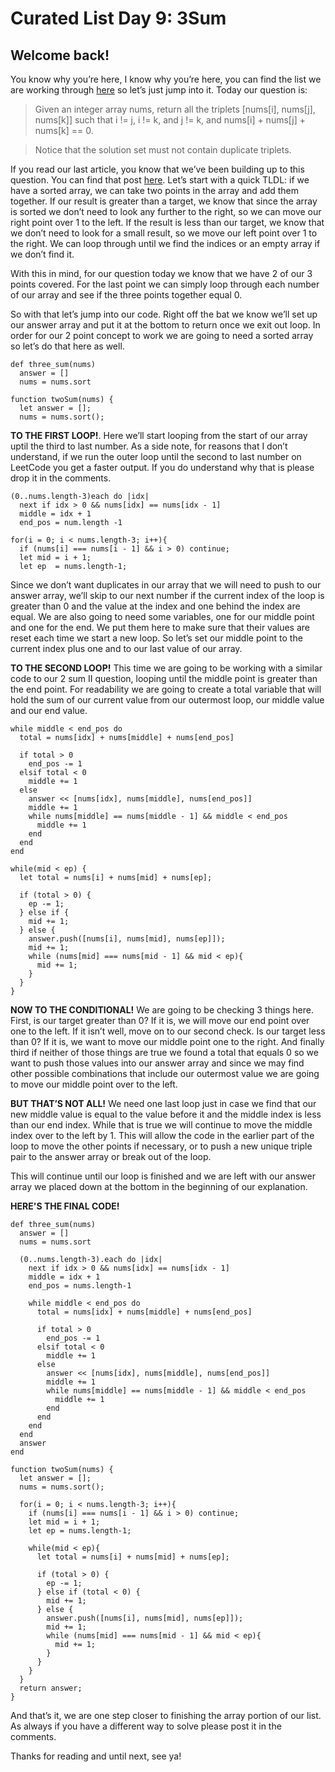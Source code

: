 # Curated List Day 9: 3Sum

## Welcome back! 
You know why you’re here, I know why you’re here, you can find the list we are 
working through [here](https://www.teamblind.com/post/New-Year-Gift---Curated-List-of-Top-75-LeetCode-Questions-to-Save-Your-Time-OaM1orEU)
so let’s just jump into it. Today our question is:

> Given an integer array nums, return all the triplets [nums[i], nums[j], 
> nums[k]] such that i != j, i != k, and j != k, and nums[i] + nums[j] + nums[k] == 0.

> Notice that the solution set must not contain duplicate triplets.

If you read our last article, you know that we’ve been building up to this 
question. You can find that post [here](https://github.com/Kmullen444/article_problems/tree/main/two_sum_two). 
Let’s start with a quick TLDL: if we have a sorted array, we can take two 
points in the array and add them together. If our result is greater than a 
target, we know that since the array is sorted we don’t need to look any 
further to the right, so we can move our right point over 1 to the left. If 
the result is less than our target, we know that we don’t need to look for a 
small result, so we move our left point over 1 to the right. We can loop 
through until we find the indices or an empty array if we don’t find it.

With this in mind, for our question today we know that we have 2 of our 3 
points covered. For the last point we can simply loop through each number of 
our array and see if the three points together equal 0.

So with that let’s jump into our code. Right off the bat we know we’ll set up 
our answer array and put it at the bottom to return once we exit out loop. In 
order for our 2 point concept to work we are going to need a sorted array so 
let’s do that here as well. 

```
def three_sum(nums)
  answer = []
  nums = nums.sort
```

```
function twoSum(nums) {
  let answer = [];
  nums = nums.sort();
```

**TO THE FIRST LOOP!**. Here we’ll start looping from the start of our array 
uptil the third to last number. As a side note, for reasons that I don’t 
understand, if we run the outer loop until the second to last number on 
LeetCode you get a faster output. If you do understand why that is please drop 
it in the comments.

```
(0..nums.length-3)each do |idx|
  next if idx > 0 && nums[idx] == nums[idx - 1]
  middle = idx + 1
  end_pos = num.length -1
```
```
for(i = 0; i < nums.length-3; i++){
  if (nums[i] === nums[i - 1] && i > 0) continue;
  let mid = i + 1;
  let ep  = nums.length-1;
```

Since we don’t want duplicates in our array that we will need to push to our 
answer array, we’ll skip to our next number if the current index of the loop 
is greater than 0 and the value at the index and one behind the index are equal. 
We are also going to need some variables, one for our middle point and one for 
the end. We put them here to make sure that their values are reset each time 
we start a new loop. So let’s set our middle point to the current index plus one 
and to our last value of our array. 

**TO THE SECOND LOOP!** This time we are going to be working with a similar 
code to our 2 sum II question, looping until the middle point is greater than 
the end point. For readability we are going to create a total variable that 
will hold the sum of our current value from our outermost loop, our middle 
value and our end value. 

```
while middle < end_pos do
  total = nums[idx] + nums[middle] + nums[end_pos]

  if total > 0
    end_pos -= 1
  elsif total < 0
    middle += 1
  else
    answer << [nums[idx], nums[middle], nums[end_pos]]
    middle += 1
    while nums[middle] == nums[middle - 1] && middle < end_pos
      middle += 1
    end
  end
end
```
```
while(mid < ep) {
  let total = nums[i] + nums[mid] + nums[ep];

  if (total > 0) {
    ep -= 1;
  } else if {
    mid += 1;
  } else {
    answer.push([nums[i], nums[mid], nums[ep]]);
    mid += 1;
    while (nums[mid] === nums[mid - 1] && mid < ep){
      mid += 1;
    }
  }
}
```

**NOW TO THE CONDITIONAL!** We are going to be checking 3 things here. 
First, is our target greater than 0? If it is, we will move our end point 
over one to the left. If it isn’t well, move on to our second check. Is our 
target less than 0? If it is, we want to move our middle point one to the right. 
And finally third if neither of those things are true we found a total that 
equals 0 so we want to push those values into our answer array and since we 
may find other possible combinations that include our outermost value we are 
going to move our middle point over to the left. 

**BUT THAT’S NOT ALL!** We need one last loop just in case we find that our 
new middle value is equal to the value before it and the middle index is less 
than our end index. While that is true we will continue to move the middle 
index over to the left by 1. This will allow the code in the earlier part of 
the loop to move the other points if necessary, or to push a new unique triple 
pair to the answer array or break out of the loop. 

This will continue until our loop is finished and we are left with our answer 
array we placed down at the bottom in the beginning of our explanation. 

**HERE'S THE FINAL CODE!**

```
def three_sum(nums)
  answer = []
  nums = nums.sort

  (0..nums.length-3).each do |idx|
    next if idx > 0 && nums[idx] == nums[idx - 1]
    middle = idx + 1
    end_pos = nums.length-1

    while middle < end_pos do 
      total = nums[idx] + nums[middle] + nums[end_pos]

      if total > 0
        end_pos -= 1
      elsif total < 0
        middle += 1
      else
        answer << [nums[idx], nums[middle], nums[end_pos]]
        middle += 1
        while nums[middle] == nums[middle - 1] && middle < end_pos
          middle += 1
        end
      end
    end
  end
  answer
end
```

```
function twoSum(nums) {
  let answer = [];
  nums = nums.sort();

  for(i = 0; i < nums.length-3; i++){
    if (nums[i] === nums[i - 1] && i > 0) continue;
    let mid = i + 1;
    let ep = nums.length-1;

    while(mid < ep){
      let total = nums[i] + nums[mid] + nums[ep];

      if (total > 0) {
        ep -= 1;
      } else if (total < 0) {
        mid += 1; 
      } else {
        answer.push([nums[i], nums[mid], nums[ep]]);
        mid += 1;
        while (nums[mid] === nums[mid - 1] && mid < ep){
          mid += 1;
        }
      }
    }
  }
  return answer;
}
```

And that’s it, we are one step closer to finishing the array portion of our list. As 
always if you have a different way to solve please post it in the comments. 

Thanks for reading and until next, see ya!

